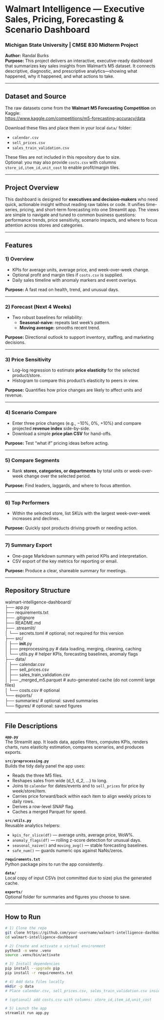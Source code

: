 # Walmart Intelligence — Executive Sales, Pricing, Forecasting & Scenario Dashboard

### Michigan State University | CMSE 830 Midterm Project  
**Author:** Randal Burks  
**Purpose:** This project delivers an interactive, executive-ready dashboard that summarizes key sales insights from Walmart’s M5 dataset. It connects descriptive, diagnostic, and prescriptive analytics—showing what happened, why it happened, and what actions to take.

---

## Dataset and Source

The raw datasets come from the **Walmart M5 Forecasting Competition** on Kaggle:  
https://www.kaggle.com/competitions/m5-forecasting-accuracy/data

Download these files and place them in your local `data/` folder:

- `calendar.csv`  
- `sell_prices.csv`  
- `sales_train_validation.csv`  

These files are not included in this repository due to size.  
Optional: you may also provide `costs.csv` with columns `store_id,item_id,unit_cost` to enable profit/margin tiles.

---

## Project Overview

This dashboard is designed for **executives and decision-makers** who need quick, actionable insight without reading raw tables or code. It unifies time-series, pricing, and short-term forecasting into one Streamlit app. The views are simple to navigate and tuned to common business questions: performance trends, price sensitivity, scenario impacts, and where to focus attention across stores and categories.

---

## Features

### 1) Overview
- KPIs for average units, average price, and week-over-week change.  
- Optional profit and margin tiles if `costs.csv` is supplied.  
- Daily sales timeline with anomaly markers and event overlays.

**Purpose:** A fast read on health, trend, and unusual days.

---

### 2) Forecast (Next 4 Weeks)
- Two robust baselines for reliability:
  - **Seasonal-naive:** repeats last week’s pattern.
  - **Moving average:** smooths recent trend.

**Purpose:** Directional outlook to support inventory, staffing, and marketing decisions.

---

### 3) Price Sensitivity
- Log–log regression to estimate **price elasticity** for the selected product/store.  
- Histogram to compare this product’s elasticity to peers in view.

**Purpose:** Quantifies how price changes are likely to affect units and revenue.

---

### 4) Scenario Compare
- Enter three price changes (e.g., −10%, 0%, +10%) and compare projected **revenue index** side-by-side.  
- Download a simple **price plan CSV** for hand-offs.

**Purpose:** Test “what if” pricing ideas before acting.

---

### 5) Compare Segments
- Rank **stores, categories, or departments** by total units or week-over-week change over the selected period.

**Purpose:** Find leaders, laggards, and where to focus attention.

---

### 6) Top Performers
- Within the selected store, list SKUs with the largest week-over-week increases and declines.

**Purpose:** Quickly spot products driving growth or needing action.

---

### 7) Summary Export
- One-page Markdown summary with period KPIs and interpretation.  
- CSV export of the key metrics for reporting or email.

**Purpose:** Produce a clear, shareable summary for meetings.

---

## Repository Structure

walmart-intelligence-dashboard/  
├── app.py  
├── requirements.txt  
├── .gitignore  
├── README.md  
├── .streamlit/  
│   └── secrets.toml        # optional; not required for this version  
├── src/  
│   ├── __init__.py  
│   ├── preprocessing.py    # data loading, merging, cleaning, caching  
│   └── utils.py            # helper KPIs, forecasting baselines, anomaly flags  
├── data/  
│   ├── calendar.csv  
│   ├── sell_prices.csv  
│   ├── sales_train_validation.csv  
│   ├── _merged_m5.parquet  # auto-generated cache (do not commit large files)  
│   └── costs.csv           # optional  
└── exports/  
    ├── summaries/          # optional: saved summaries  
    └── figures/            # optional: saved figures  

---

## File Descriptions

**`app.py`**  
The Streamlit app. It loads data, applies filters, computes KPIs, renders charts, runs elasticity estimation, compares scenarios, and produces exports.

**`src/preprocessing.py`**  
Builds the tidy daily panel the app uses:
- Reads the three M5 files.  
- Reshapes sales from wide (d_1, d_2, …) to long.  
- Joins to `calendar` for dates/events and to `sell_prices` for price by week/store/item.  
- Carries price forward/back within each item to align weekly prices to daily rows.  
- Derives a row-level SNAP flag.  
- Caches a merged Parquet for speed.

**`src/utils.py`**  
Reusable analytics helpers:
- `kpis_for_slice(df)` — average units, average price, WoW%.  
- `anomaly_flags(df)` — rolling z-score detection for unusual days.  
- `seasonal_naive()` and `moving_avg()` — stable forecasting baselines.  
- `safe_num()` — guards numeric ops against NaNs/zeros.

**`requirements.txt`**  
Python package pins to run the app consistently.

**`data/`**  
Local copy of input CSVs (not committed due to size) plus the generated cache.

**`exports/`**  
Optional folder for summaries and figures you choose to save.

---

## How to Run

```bash
# 1) Clone the repo
git clone https://github.com/your-username/walmart-intelligence-dashboard.git
cd walmart-intelligence-dashboard

# 2) Create and activate a virtual environment
python3 -m venv .venv
source .venv/bin/activate

# 3) Install dependencies
pip install --upgrade pip
pip install -r requirements.txt

# 4) Add data files locally
mkdir -p data
# Place calendar.csv, sell_prices.csv, sales_train_validation.csv inside data/

# (optional) add costs.csv with columns: store_id,item_id,unit_cost

# 5) Launch the app
streamlit run app.py
